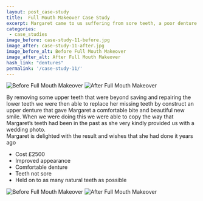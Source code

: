 ```yaml
---
layout: post_case-study
title:  Full Mouth Makeover Case Study
excerpt: Margaret came to us suffering from sore teeth, a poor denture that she could not wear, and was unhappy with the appearance of her teeth despite having attending her previous dentist every 6 months.
categories:
 - case_studies
image_before: case-study-11-before.jpg
image_after: case-study-11-after.jpg
image_before_alt: Before Full Mouth Makeover
image_after_alt: After Full Mouth Makeover
hash_link: "dentures"
permalink: '/case-study-11/'
---
```


<div class="u-center-table u-mb-large-1-5">
  <img src="{{site.baseurl}}/assets/images/case-study-11-before.jpg" alt="Before Full Mouth Makeover">
  <img src="{{site.baseurl}}/assets/images/case-study-11-after.jpg" alt="After Full Mouth Makeover">
</div>

By removing some upper teeth that were beyond saving and repairing the lower teeth we were then able to replace her missing teeth by construct an upper denture that gave Margaret a comfortable bite and beautiful new smile. When we were doing this we were able to copy the way that Margaret’s teeth had been in the past as she very kindly provided us with a wedding photo.  
Margaret is delighted with the result and wishes that she had done it years ago

* Cost £2500
* Improved appearance
* Comfortable denture
* Teeth not sore
* Held on to as many natural teeth as possible

<div class="u-center-table u-mb-large-1-5">
  <img src="{{site.baseurl}}/assets/images/case-study-11-full-before.jpg" alt="Before Full Mouth Makeover">
  <img src="{{site.baseurl}}/assets/images/case-study-11-full-after.jpg" alt="After Full Mouth Makeover">
</div>

